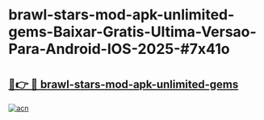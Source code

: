 # brawl-stars-mod-apk-unlimited-gems-Baixar-Gratis-Ultima-Versao-Para-Android-IOS-2025-#7x41o

# <h2><a href="https://ainizakaria.my?title=brawl-stars-mod-apk-unlimited-gems&ref=24M">🔗👉 🔴 brawl-stars-mod-apk-unlimited-gems</a></h2>

[![acn](https://github.com/user-attachments/assets/0f9c940e-d8b0-45ae-aac7-cd30a18b3e1c)](https://ainizakaria.my?title=brawl-stars-mod-apk-unlimited-gems&ref=24M)

